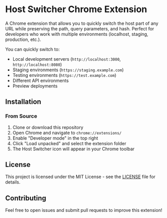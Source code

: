 # Host Switcher Chrome Extension

A Chrome extension that allows you to quickly switch the host part of any URL while preserving the path, query parameters, and hash. Perfect for developers who work with multiple environments (localhost, staging, production, etc.).

You can quickly switch to:
- Local development servers (`http://localhost:3000`, `http://localhost:8080`)
- Staging environments (`https://staging.example.com`)
- Testing environments (`https://test.example.com`)
- Different API environments
- Preview deployments

## Installation

### From Source
1. Clone or download this repository
2. Open Chrome and navigate to `chrome://extensions/`
3. Enable "Developer mode" in the top right
4. Click "Load unpacked" and select the extension folder
5. The Host Switcher icon will appear in your Chrome toolbar

## License

This project is licensed under the MIT License - see the [LICENSE](LICENSE) file for details.

## Contributing

Feel free to open issues and submit pull requests to improve this extension!
